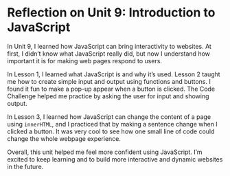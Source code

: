 # Reflection on Unit 9: Introduction to JavaScript

In Unit 9, I learned how JavaScript can bring interactivity to websites. At first, I didn’t know what JavaScript really did, but now I understand how important it is for making web pages respond to users.

In Lesson 1, I learned what JavaScript is and why it’s used. Lesson 2 taught me how to create simple input and output using functions and buttons. I found it fun to make a pop-up appear when a button is clicked. The Code Challenge helped me practice by asking the user for input and showing output.

In Lesson 3, I learned how JavaScript can change the content of a page using `innerHTML`, and I practiced that by making a sentence change when I clicked a button. It was very cool to see how one small line of code could change the whole webpage experience.

Overall, this unit helped me feel more confident using JavaScript. I’m excited to keep learning and to build more interactive and dynamic websites in the future.
